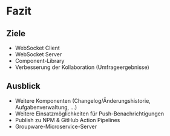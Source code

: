 # Fazit

## Ziele

<v-clicks>

-   WebSocket Client
-   WebSocket Server
-   Component-Library
-   Verbesserung der Kollaboration (Umfrageergebnisse)

</v-clicks>

## Ausblick

<v-clicks >

-   Weitere Komponenten (Changelog/Änderungshistorie, Aufgabenverwaltung, ...)
-   Weitere Einsatzmöglichkeiten für Push-Benachrichtigungen
-   Publish zu NPM & GitHub Action Pipelines
-   Groupware-Microservice-Server

</v-clicks>
